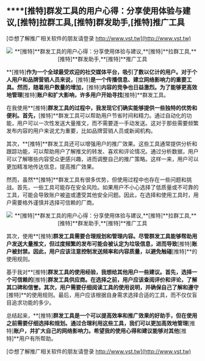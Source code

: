 ## ****[推特]**群发工具的用户心得：分享使用体验与建议,**[推特]**拉群工具,**[推特]**群发助手,**[推特]**推广工具**

[😍想了解推广相关软件的朋友请登录 http://www.vst.tw](http://www.vst.tw)

 <center><img src="https://vst.tw/MP4/tuiguang/png/2.png" alt="**[推特]**群发工具的用户心得：分享使用体验与建议,**[推特]**拉群工具,**[推特]**群发助手,**[推特]**推广工具"></center>

**[推特]**作为一个全球最受欢迎的社交媒体平台，吸引了数以亿计的用户。对于个人用户和品牌营销人员来说，**[推特]**是一个传播信息、建立网络影响力的重要工具。然而，随着用户数量的增加，**[推特]**内容的竞争也日益激烈。为了能够更高效地管理**[推特]**账户和扩大影响，许多用户开始寻找**[推特]**群发工具。

在我使用**[推特]**群发工具的过程中，我发现它们确实能够提供一些独特的优势和便利。首先，**[推特]**群发工具可以帮助用户节省时间和精力。通过自动化的功能，用户可以一次性发送大量推文，而不需要逐一手动发送。这对于那些需要频繁发布内容的用户来说尤为重要，比如品牌营销人员或新闻机构。

其次，**[推特]**群发工具还可以增强用户的推广效果。这些工具通常提供分析和跟踪功能，可以帮助用户了解推文的转发、喜欢和评论情况。通过分析数据，用户可以了解哪些内容受众更感兴趣，进而调整自己的推广策略。这样一来，用户可以更加精准地传达信息，提高推广效果。

然而，虽然**[推特]**群发工具有很多优势，但使用过程中也存在一些问题和挑战。首先，一些工具可能存在安全风险。如果用户不小心选择了低质量或不可靠的工具，可能会导致账户被盗或遭受其他安全问题。因此，在选择和使用工具时，用户需要格外谨慎并选择可信赖的厂商。

 <center><img src="https://vst.tw/MP4/tuiguang/png/8.png" alt="**[推特]**群发工具的用户心得：分享使用体验与建议,**[推特]**拉群工具,**[推特]**群发助手,**[推特]**推广工具"></center>

其次，使用**[推特]**群发工具需要合理规划和管理内容。尽管群发工具能够帮助用户发送大量推文，但过度频繁的发布可能会被认定为垃圾信息，进而导致**[推特]**账户被封禁。因此，用户应该注意控制发送频率和内容质量，以避免触碰**[推特]**的使用规则。

基于我对**[推特]**群发工具的使用经验，我想给其他用户一些建议。首先，选择一个可信赖的**[推特]**群发工具供应商。在选择之前，用户应该查阅评价和评论，了解其口碑和信誉。其次，用户需要仔细阅读工具的使用说明，并确保自己了解和遵守**[推特]**的使用规则。最后，用户应该根据自身需求选择合适的工具，而不仅仅盲目追求功能的多少。

总结起来，**[推特]**群发工具是一个可以提高效率和推广效果的好助手，但在使用之前需要仔细选择和规划。通过合理利用这些工具，我们可以更加高效地管理**[推特]**账户，并扩大自己的网络影响力。希望我的使用心得和建议能够对其他**[推特]**用户有所帮助。

[😍想了解推广相关软件的朋友请登录 http://www.vst.tw](http://www.vst.tw)



